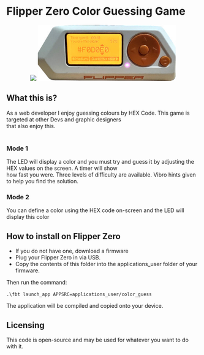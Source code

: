 # Flipper Zero Color Guessing Game
 <div style="text-align:center">
 <img src="assets/flipper_logo_orange.png"/>
 <img src="assets/preview.jpg" />
 </div>

## What this is?
As a web developer I enjoy guessing colours by HEX Code. This game is targeted at other Devs and graphic designers<br>
that also enjoy this. 
<br><br>

### Mode 1
The LED will display a color and you must try and guess it by adjusting the HEX values on the screen. A timer will show<br>
how fast you were. Three levels of difficulty are available. Vibro hints given to help you find the solution. 

### Mode 2
You can define a color using the HEX code on-screen and the LED will display this color


## How to install on Flipper Zero
- If you do not have one, download a firmware<br>
- Plug your Flipper Zero in via USB. <br>
- Copy the contents of this folder into the applications_user folder of your firmware. <br> 

Then run the command: 
 ```
.\fbt launch_app APPSRC=applications_user/color_guess
 ```
The application will be compiled and copied onto your device. 

## Licensing
This code is open-source and may be used for whatever you want to do with it. 